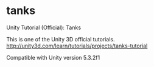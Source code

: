 # tanks
Unity Tutorial (Official): Tanks

This is one of the Unity 3D official tutorials.  
http://unity3d.com/learn/tutorials/projects/tanks-tutorial

Compatible with Unity version 5.3.2f1
